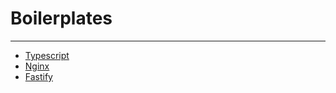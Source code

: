 # Boilerplates

---

- [Typescript](https://github.com/jczasgit/boilerplates/tree/master/ts)
- [Nginx](https://github.com/jczasgit/boilerplates/tree/master/nginx)
- [Fastify](https://github.com/jczasgit/boilerplates/tree/master/fastify)
